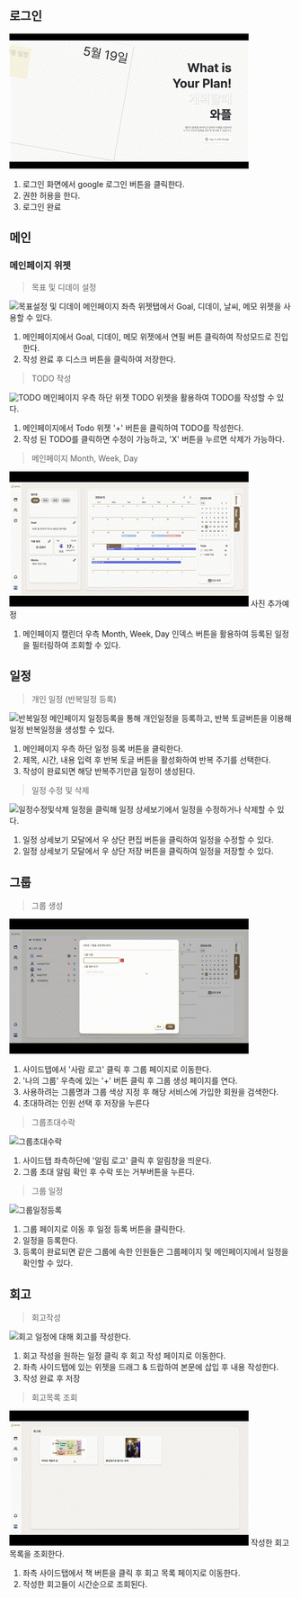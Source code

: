 ## 로그인
![로그인](./imgs/로그인.gif)
1. 로그인 화면에서 google 로그인 버튼을 클릭한다.
2. 권한 허용을 한다.
3. 로그인 완료

## 메인

### 메인페이지 위젯
> 목표 및 디데이 설정

![목표설정 및 디데이](./imgs/메인위젯.gif)
메인페이지 좌측 위젯탭에서 Goal, 디데이, 날씨, 메모 위젯을 사용할 수 있다.
1. 메인페이지에서 Goal, 디데이, 메모 위젯에서 연필 버튼 클릭하여 작성모드로 진입한다.
2. 작성 완료 후 디스크 버튼을 클릭하여 저장한다.

> TODO 작성

![TODO](./imgs/todo.gif)
메인페이지 우측 하단 위젯 TODO 위젯을 활용하여 TODO를 작성할 수 있다.
1. 메인페이지에서 Todo 위젯 '+' 버튼을 클릭하여 TODO를 작성한다.
2. 작성 된 TODO를 클릭하면 수정이 가능하고, 'X' 버튼을 누르면 삭제가 가능하다.

> 메인페이지 Month, Week, Day

![메인페이지 캘린더](./imgs/달력_뷰_변경.gif)
사진 추가예정

1. 메인페이지 캘린더 우측 Month, Week, Day 인덱스 버튼을 활용하여 등록된 일정을 필터링하여 조회할 수 있다.


## 일정
> 개인 일정 (반복일정 등록)

![반복일정](./imgs/일정등록.gif)
메인페이지 일정등록을 통해 개인일정을 등록하고, 반복 토글버튼을 이용해 일정 반복일정을 생성할 수 있다.
1. 메인페이지 우측 하단 일정 등록 버튼을 클릭한다.
2. 제목, 시간, 내용 입력 후 반복 토글 버튼을 활성화하여 반복 주기를 선택한다.
3. 작성이 완료되면 해당 반복주기만큼 일정이 생성된다.

> 일정 수정 및 삭제

![일정수정및삭제](./imgs/일정_수정_삭제_gif)
일정을 클릭해 일정 상세보기에서 일정을 수정하거나 삭제할 수 있다.
1. 일정 상세보기 모달에서 우 상단 편집 버튼을 클릭하여 일정을 수정할 수 있다.
2. 일정 상세보기 모달에서 우 상단 저장 버튼을 클릭하여 일정을 저장할 수 있다.


## 그룹
> 그룹 생성

![그룹생성](./imgs/그룹_생성.gif)
1. 사이드탭에서 '사람 로고' 클릭 후 그룹 페이지로 이동한다.
2. '나의 그룹' 우측에 있는 '+' 버튼 클릭 후 그룹 생성 페이지를 연다.
3. 사용하려는 그룹명과 그룹 색상 지정 후 해당 서비스에 가입한 회원을 검색한다.
4. 초대하려는 인원 선택 후 저장을 누른다

> 그룹초대수락

![그룹초대수락](./imgs/그룹-초대-알림-수락.gif)
1. 사이드탭 좌측하단에 '알림 로고' 클릭 후 알림창을 띄운다.
2. 그룹 초대 알림 확인 후 수락 또는 거부버튼을 누른다.
   
> 그룹 일정

![그룹일정등록](./imgs/그룹일정생성.gif)
1. 그룹 페이지로 이동 후 일정 등록 버튼을 클릭한다.
2. 일정을 등록한다.
3. 등록이 완료되면 같은 그룹에 속한 인원들은 그룹페이지 및 메인페이지에서 일정을 확인할 수 있다.


## 회고

> 회고작성

![회고](./imgs/회고록작성.gif)
일정에 대해 회고를 작성한다.
1. 회고 작성을 원하는 일정 클릭 후 회고 작성 페이지로 이동한다.
2. 좌측 사이드탭에 있는 위젯을 드래그 & 드랍하여 본문에 삽입 후 내용 작성한다.
3. 작성 완료 후 저장


> 회고목록 조회

![회고목록](./imgs/회고록목록조회.gif)
작성한 회고목록을 조회한다.
1. 좌측 사이드탭에서 책 버튼을 클릭 후 회고 목록 페이지로 이동한다.
2. 작성한 회고들이 시간순으로 조회된다.

